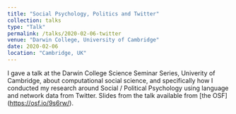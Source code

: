 ```yaml
---
title: "Social Psychology, Politics and Twitter"
collection: talks
type: "Talk"
permalink: /talks/2020-02-06-twitter
venue: "Darwin College, University of Cambridge"
date: 2020-02-06
location: "Cambridge, UK"
---
```


I gave a talk at the Darwin College Science Seminar Series, Univerity of Cambridge, about computational social science, and specifically how I conducted my research around Social / Political Psychology using language and network data from Twitter. 
Slides from the talk available from [the OSF] (https://osf.io/9s6rw/).
